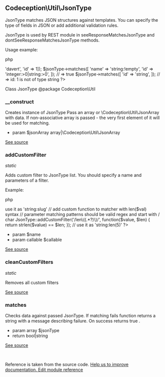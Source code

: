 
## Codeception\Util\JsonType



JsonType matches JSON structures against templates.
You can specify the type of fields in JSON or add additional validation rules.

JsonType is used by REST module in  seeResponseMatchesJsonType  and  dontSeeResponseMatchesJsonType  methods.

Usage example:

   php
<?php
$jsonType = new JsonType(['name' => 'davert', 'id' => 1]);
$jsonType->matches([
  'name' => 'string:!empty',
  'id' => 'integer:>0|string:>0',
]); // => true

$jsonType->matches([
  'id' => 'string',
]); // =>  id: 1  is not of type string
?>
   

Class JsonType
@package Codeception\Util


### __construct 

Creates instance of JsonType
Pass an array or  \Codeception\Util\JsonArray  with data.
If non-associative array is passed - the very first element of it will be used for matching.

 *  param  $jsonArray array|\Codeception\Util\JsonArray

[See source](https://github.com/Codeception/Codeception/blob/2.2/src/Codeception/Util/JsonType.php#L42)

### addCustomFilter 

*static*

Adds custom filter to JsonType list.
You should specify a name and parameters of a filter.

Example:

   php
<?php
JsonType::addCustomFilter('slug', function($value) {
    return strpos(' ', $value) !== false;
});
// => use it as 'string:slug'


// add custom function to matcher with  len($val)  syntax
// parameter matching patterns should be valid regex and start with  /  char
JsonType::addCustomFilter('/len\((.*?)\)/', function($value, $len) {
  return strlen($value) == $len;
});
// use it as 'string:len(5)'
?>
   

 *  param  $name
 *  param callable  $callable

[See source](https://github.com/Codeception/Codeception/blob/2.2/src/Codeception/Util/JsonType.php#L76)

### cleanCustomFilters 

*static*

Removes all custom filters

[See source](https://github.com/Codeception/Codeception/blob/2.2/src/Codeception/Util/JsonType.php#L84)

### matches 

Checks data against passed JsonType.
If matching fails function returns a string with a message describing failure.
On success returns  true .

 *  param array  $jsonType
 *  return   bool|string

[See source](https://github.com/Codeception/Codeception/blob/2.2/src/Codeception/Util/JsonType.php#L97)

<p>&nbsp;</p><div class="alert alert-warning">Reference is taken from the source code. <a href="https://github.com/Codeception/Codeception/blob/2.2/src/Codeception/Util/JsonType.php">Help us to improve documentation. Edit module reference</a></div>
